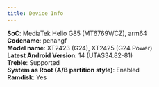 ```yaml
---
title: Device Info
---
```


**SoC**: MediaTek Helio G85 (MT6769V/CZ), arm64<br/>
**Codename**: penangf <br/>
**Model name**: XT2423 (G24), XT2425 (G24 Power)<br/>
**Latest Android Version**: 14 (UTAS34.82-81)<br/>
**Treble**: Supported<br/>
**System as Root (A/B partition style)**: Enabled<br/>
**Ramdisk**: Yes<br/>